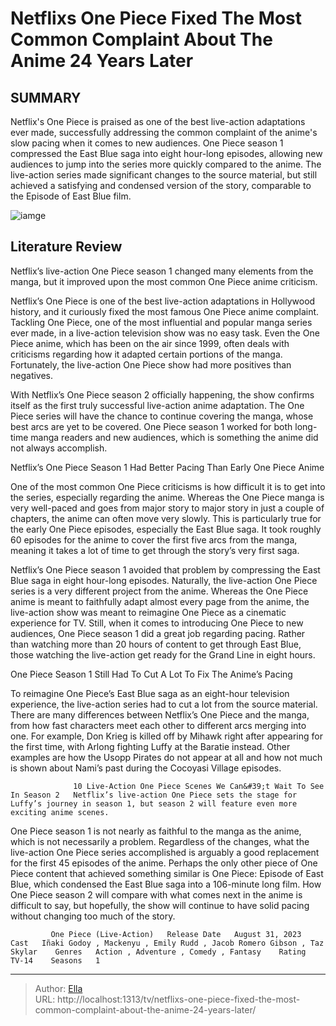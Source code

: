 # Netflixs One Piece Fixed The Most Common Complaint About The Anime 24 Years Later


## SUMMARY 



  Netflix&#39;s One Piece is praised as one of the best live-action adaptations ever made, successfully addressing the common complaint of the anime&#39;s slow pacing when it comes to new audiences.   One Piece season 1 compressed the East Blue saga into eight hour-long episodes, allowing new audiences to jump into the series more quickly compared to the anime.   The live-action series made significant changes to the source material, but still achieved a satisfying and condensed version of the story, comparable to the Episode of East Blue film.  

![iamge](https://static1.srcdn.com/wordpress/wp-content/uploads/2024/01/one-piece-pacing-live-action-anime-season-1-better.jpg)

## Literature Review
Netflix’s live-action One Piece season 1 changed many elements from the manga, but it improved upon the most common One Piece anime criticism.




Netflix’s One Piece is one of the best live-action adaptations in Hollywood history, and it curiously fixed the most famous One Piece anime complaint. Tackling One Piece, one of the most influential and popular manga series ever made, in a live-action television show was no easy task. Even the One Piece anime, which has been on the air since 1999, often deals with criticisms regarding how it adapted certain portions of the manga. Fortunately, the live-action One Piece show had more positives than negatives.




With Netflix’s One Piece season 2 officially happening, the show confirms itself as the first truly successful live-action anime adaptation. The One Piece series will have the chance to continue covering the manga, whose best arcs are yet to be covered. One Piece season 1 worked for both long-time manga readers and new audiences, which is something the anime did not always accomplish.


 Netflix’s One Piece Season 1 Had Better Pacing Than Early One Piece Anime 
          

One of the most common One Piece criticisms is how difficult it is to get into the series, especially regarding the anime. Whereas the One Piece manga is very well-paced and goes from major story to major story in just a couple of chapters, the anime can often move very slowly. This is particularly true for the early One Piece episodes, especially the East Blue saga. It took roughly 60 episodes for the anime to cover the first five arcs from the manga, meaning it takes a lot of time to get through the story’s very first saga.





 

Netflix’s One Piece season 1 avoided that problem by compressing the East Blue saga in eight hour-long episodes. Naturally, the live-action One Piece series is a very different project from the anime. Whereas the One Piece anime is meant to faithfully adapt almost every page from the anime, the live-action show was meant to reimagine One Piece as a cinematic experience for TV. Still, when it comes to introducing One Piece to new audiences, One Piece season 1 did a great job regarding pacing. Rather than watching more than 20 hours of content to get through East Blue, those watching the live-action get ready for the Grand Line in eight hours.



 One Piece Season 1 Still Had To Cut A Lot To Fix The Anime’s Pacing 
          




To reimagine One Piece’s East Blue saga as an eight-hour television experience, the live-action series had to cut a lot from the source material. There are many differences between Netflix’s One Piece and the manga, from how fast characters meet each other to different arcs merging into one. For example, Don Krieg is killed off by Mihawk right after appearing for the first time, with Arlong fighting Luffy at the Baratie instead. Other examples are how the Usopp Pirates do not appear at all and how not much is shown about Nami’s past during the Cocoyasi Village episodes.

                  10 Live-Action One Piece Scenes We Can&#39;t Wait To See In Season 2   Netflix’s live-action One Piece sets the stage for Luffy’s journey in season 1, but season 2 will feature even more exciting anime scenes.    

One Piece season 1 is not nearly as faithful to the manga as the anime, which is not necessarily a problem. Regardless of the changes, what the live-action One Piece series accomplished is arguably a good replacement for the first 45 episodes of the anime. Perhaps the only other piece of One Piece content that achieved something similar is One Piece: Episode of East Blue, which condensed the East Blue saga into a 106-minute long film. How One Piece season 2 will compare with what comes next in the anime is difficult to say, but hopefully, the show will continue to have solid pacing without changing too much of the story.




             One Piece (Live-Action)   Release Date   August 31, 2023    Cast   Iñaki Godoy , Mackenyu , Emily Rudd , Jacob Romero Gibson , Taz Skylar    Genres   Action , Adventure , Comedy , Fantasy    Rating   TV-14    Seasons   1       


---

> Author: [Ella](https://instagram.hk.cn/)  
> URL: http://localhost:1313/tv/netflixs-one-piece-fixed-the-most-common-complaint-about-the-anime-24-years-later/  

